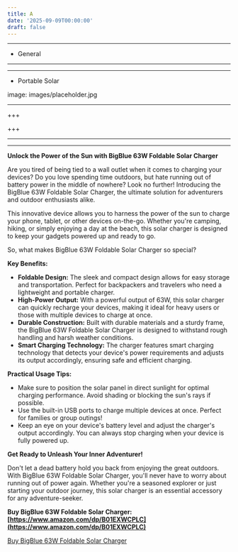 ```yaml
---
title: A
date: '2025-09-09T00:00:00'
draft: false
---
```


---




- General
---

---

- Portable Solar

image: images/placeholder.jpg

---

+++






+++





---



---
**Unlock the Power of the Sun with BigBlue 63W Foldable Solar Charger**

Are you tired of being tied to a wall outlet when it comes to charging your devices? Do you love spending time outdoors, but hate running out of battery power in the middle of nowhere? Look no further! Introducing the BigBlue 63W Foldable Solar Charger, the ultimate solution for adventurers and outdoor enthusiasts alike.

This innovative device allows you to harness the power of the sun to charge your phone, tablet, or other devices on-the-go. Whether you're camping, hiking, or simply enjoying a day at the beach, this solar charger is designed to keep your gadgets powered up and ready to go.

So, what makes BigBlue 63W Foldable Solar Charger so special?

**Key Benefits:**

* **Foldable Design:** The sleek and compact design allows for easy storage and transportation. Perfect for backpackers and travelers who need a lightweight and portable charger.
* **High-Power Output:** With a powerful output of 63W, this solar charger can quickly recharge your devices, making it ideal for heavy users or those with multiple devices to charge at once.
* **Durable Construction:** Built with durable materials and a sturdy frame, the BigBlue 63W Foldable Solar Charger is designed to withstand rough handling and harsh weather conditions.
* **Smart Charging Technology:** The charger features smart charging technology that detects your device's power requirements and adjusts its output accordingly, ensuring safe and efficient charging.

**Practical Usage Tips:**

* Make sure to position the solar panel in direct sunlight for optimal charging performance. Avoid shading or blocking the sun's rays if possible.
* Use the built-in USB ports to charge multiple devices at once. Perfect for families or group outings!
* Keep an eye on your device's battery level and adjust the charger's output accordingly. You can always stop charging when your device is fully powered up.

**Get Ready to Unleash Your Inner Adventurer!**

Don't let a dead battery hold you back from enjoying the great outdoors. With BigBlue 63W Foldable Solar Charger, you'll never have to worry about running out of power again. Whether you're a seasoned explorer or just starting your outdoor journey, this solar charger is an essential accessory for any adventure-seeker.

**Buy BigBlue 63W Foldable Solar Charger: [https://www.amazon.com/dp/B01EXWCPLC](https://www.amazon.com/dp/B01EXWCPLC)**

[Buy BigBlue 63W Foldable Solar Charger](https://www.amazon.com/dp/B01EXWCPLC)